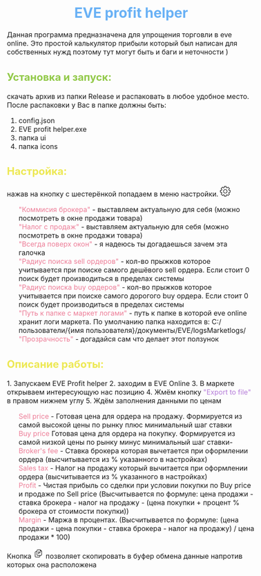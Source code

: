 
<body style="font-size: 16px">
<h1 align="center" style="color: #69b1f5">EVE profit helper</h1>

<p>Данная программа предназначена для упрощения торговли в eve online. Это простой калькулятор прибыли который был написан для собственных нужд поэтому тут могут быть и баги и неточности )</p>

<h2 style="color: #92c949">Установка и запуск:</h2>
скачать архив из папки Release и распаковать в любое удобное место.
После распаковки у Вас в папке должны быть:

1. config.json
2. EVE profit helper.exe
3. папка ui
4. папка icons

<h2 style="color: #ede853">Настройка:</h2>
нажав на кнопку с шестерёнкой попадаем в меню настройки. <img style="background-color: rgb(177, 218, 63)" src="\icons\settings.svg" height="24"/>
<ul style="list-style-type: none">
<li><span style="color: #ed7e98">"Коммисия брокера"</span> - выставляем актуальную для себя (можно посмотреть в окне продажи товара)</li>
<li><span style="color: #ed7e98">"Налог с продаж"</span> - выставляем актуальную для себя (можно посмотреть в окне продажи товара)</li>
<li><span style="color: #ed7e98">"Всегда поверх окон"</span> - я надеюсь ты догадаешься зачем эта галочка</li>
<li><span style="color: #ed7e98">"Радиус поиска sell ордеров"</span> - кол-во прыжков которое учитывается при поиске самого дешёвого sell ордера. Если стоит 0 поиск будет производиться в пределах системы</li>
<li><span style="color: #ed7e98">"Радиус поиска buy ордеров"</span> - кол-во прыжков которое учитывается при поиске самого дорогого buy ордера. Если стоит 0 поиск будет производиться в пределах системы</li>
<li><span style="color: #ed7e98">"Путь к папке с маркет логами"</span> - путь к папке в которой eve online хранит логи маркета. По умолчанию папка находится в: C:/пользователи/{имя пользователя}/документы/EVE/logsMarketlogs/</li>
<li><span style="color: #ed7e98">"Прозрачность"</span> - догадайся сам что делает этот ползунок</li>
</ul>

<h2 style="color: #ede853">Описание работы:</h2>
1. Запускаем EVE Profit helper
2. заходим в EVE Online
3. В маркете открываем интересующую нас позицию
4. Жмём кнопку <span style="color: #b57cd9">"Export to file"</span> в правом нижнем углу
5. Ждём заполнения данными по ценам

<ul style="list-style-type: none">
<li><span style="color: #ed7e98">Sell price</span> - Готовая цена для ордера на продажу. Формируется из самой высокой цены по рынку плюс минимальный шаг ставки</li>
<li><span style="color: #ed7e98">Buy price</span> Готовая цена для ордера на покупку. Формируется из самой низкой цены по рынку минус минимальный шаг ставки- </li>
<li><span style="color: #ed7e98">Broker's fee</span> - Ставка брокера которая вычетается при оформлении ордера (высчитывается из % указанного в настройках)</li>
<li><span style="color: #ed7e98">Sales tax</span> - Налог на продажу который вычитается при оформлении ордера (высчитывается из % указанного в настройках)</li>
<li><span style="color: #ed7e98">Profit</span> - Чистая прибыль со сделки при условии покупки по Buy price и продаже по Sell price (Высчитывается по формуле: цена продажи - ставка брокера - налог на продажу - (цена покупки + процент % брокера от стоимости покупки))</li>
<li><span style="color: #ed7e98">Margin</span> - Маржа в процентах. (Высчитывается по формуле: (цена продажи - цена покупки - ставка брокера - налог на продажу) / цена продажи * 100)</li>
</ul>

Кнопка <img style="background-color: rgb(177, 218, 63)" src="\icons\copy.svg" height="24"/> позволяет скопировать в буфер обмена данные напротив которых она расположена

</body>